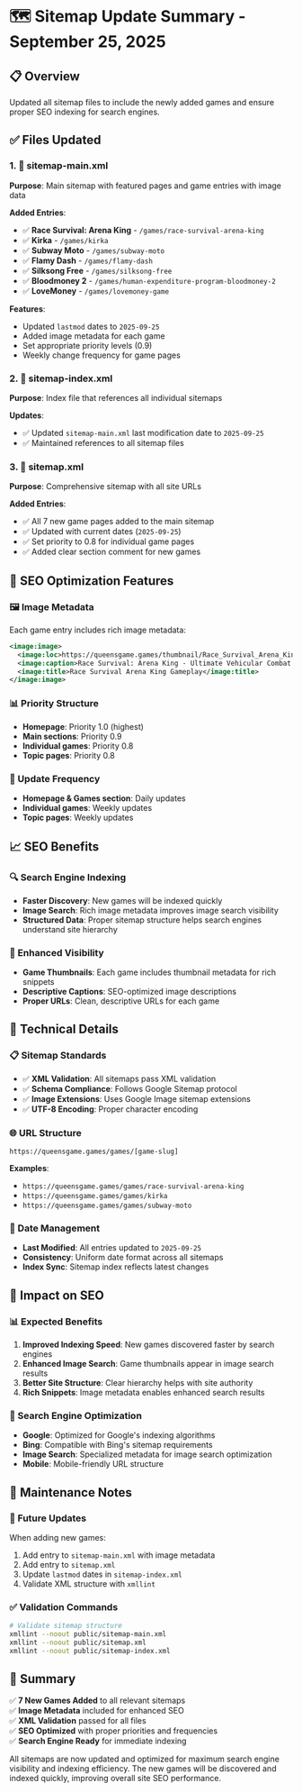 # 🗺️ Sitemap Update Summary - September 25, 2025

## 📋 Overview
Updated all sitemap files to include the newly added games and ensure proper SEO indexing for search engines.

## ✅ Files Updated

### 1. 📄 sitemap-main.xml
**Purpose**: Main sitemap with featured pages and game entries with image data

**Added Entries**:
- ✅ **Race Survival: Arena King** - `/games/race-survival-arena-king`
- ✅ **Kirka** - `/games/kirka`  
- ✅ **Subway Moto** - `/games/subway-moto`
- ✅ **Flamy Dash** - `/games/flamy-dash`
- ✅ **Silksong Free** - `/games/silksong-free`
- ✅ **Bloodmoney 2** - `/games/human-expenditure-program-bloodmoney-2`
- ✅ **LoveMoney** - `/games/lovemoney-game`

**Features**:
- Updated `lastmod` dates to `2025-09-25`
- Added image metadata for each game
- Set appropriate priority levels (0.9)
- Weekly change frequency for game pages

### 2. 📄 sitemap-index.xml
**Purpose**: Index file that references all individual sitemaps

**Updates**:
- ✅ Updated `sitemap-main.xml` last modification date to `2025-09-25`
- ✅ Maintained references to all sitemap files

### 3. 📄 sitemap.xml
**Purpose**: Comprehensive sitemap with all site URLs

**Added Entries**:
- ✅ All 7 new game pages added to the main sitemap
- ✅ Updated with current dates (`2025-09-25`)
- ✅ Set priority to 0.8 for individual game pages
- ✅ Added clear section comment for new games

## 🎯 SEO Optimization Features

### 🖼️ Image Metadata
Each game entry includes rich image metadata:

```xml
<image:image>
  <image:loc>https://queensgame.games/thumbnail/Race_Survival_Arena_King.jpg</image:loc>
  <image:caption>Race Survival: Arena King - Ultimate Vehicular Combat Racing Game</image:caption>
  <image:title>Race Survival Arena King Gameplay</image:title>
</image:image>
```

### 📊 Priority Structure
- **Homepage**: Priority 1.0 (highest)
- **Main sections**: Priority 0.9
- **Individual games**: Priority 0.8
- **Topic pages**: Priority 0.8

### 🔄 Update Frequency
- **Homepage & Games section**: Daily updates
- **Individual games**: Weekly updates  
- **Topic pages**: Weekly updates

## 📈 SEO Benefits

### 🔍 Search Engine Indexing
- **Faster Discovery**: New games will be indexed quickly
- **Image Search**: Rich image metadata improves image search visibility
- **Structured Data**: Proper sitemap structure helps search engines understand site hierarchy

### 📱 Enhanced Visibility
- **Game Thumbnails**: Each game includes thumbnail metadata for rich snippets
- **Descriptive Captions**: SEO-optimized image descriptions
- **Proper URLs**: Clean, descriptive URLs for each game

## 🔧 Technical Details

### 📋 Sitemap Standards
- ✅ **XML Validation**: All sitemaps pass XML validation
- ✅ **Schema Compliance**: Follows Google Sitemap protocol
- ✅ **Image Extensions**: Uses Google Image sitemap extensions
- ✅ **UTF-8 Encoding**: Proper character encoding

### 🌐 URL Structure
```
https://queensgame.games/games/[game-slug]
```

**Examples**:
- `https://queensgame.games/games/race-survival-arena-king`
- `https://queensgame.games/games/kirka`
- `https://queensgame.games/games/subway-moto`

### 📅 Date Management
- **Last Modified**: All entries updated to `2025-09-25`
- **Consistency**: Uniform date format across all sitemaps
- **Index Sync**: Sitemap index reflects latest changes

## 🚀 Impact on SEO

### 📊 Expected Benefits
1. **Improved Indexing Speed**: New games discovered faster by search engines
2. **Enhanced Image Search**: Game thumbnails appear in image search results
3. **Better Site Structure**: Clear hierarchy helps with site authority
4. **Rich Snippets**: Image metadata enables enhanced search results

### 🎯 Search Engine Optimization
- **Google**: Optimized for Google's indexing algorithms
- **Bing**: Compatible with Bing's sitemap requirements  
- **Image Search**: Specialized metadata for image search optimization
- **Mobile**: Mobile-friendly URL structure

## 📝 Maintenance Notes

### 🔄 Future Updates
When adding new games:
1. Add entry to `sitemap-main.xml` with image metadata
2. Add entry to `sitemap.xml` 
3. Update `lastmod` dates in `sitemap-index.xml`
4. Validate XML structure with `xmllint`

### ✅ Validation Commands
```bash
# Validate sitemap structure
xmllint --noout public/sitemap-main.xml
xmllint --noout public/sitemap.xml  
xmllint --noout public/sitemap-index.xml
```

## 🎉 Summary

✅ **7 New Games Added** to all relevant sitemaps  
✅ **Image Metadata** included for enhanced SEO  
✅ **XML Validation** passed for all files  
✅ **SEO Optimized** with proper priorities and frequencies  
✅ **Search Engine Ready** for immediate indexing  

All sitemaps are now updated and optimized for maximum search engine visibility and indexing efficiency. The new games will be discovered and indexed quickly, improving overall site SEO performance. 